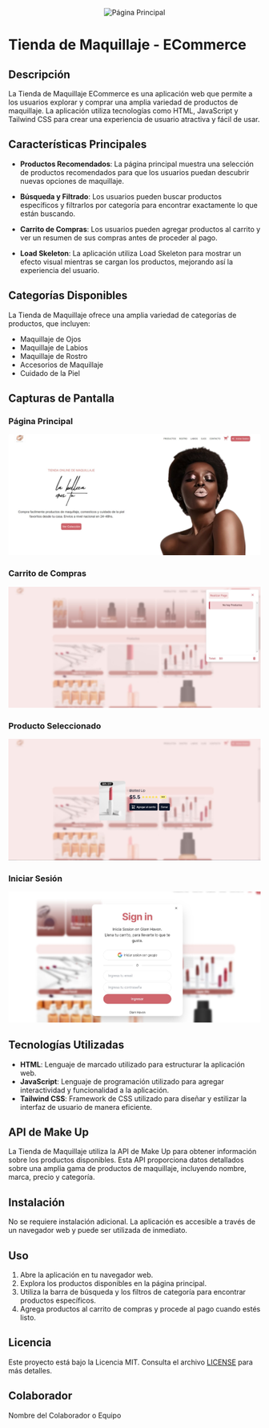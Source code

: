 <p align="center">
    <img src="./images/main_page.png" alt="Página Principal">
</p>

# Tienda de Maquillaje - ECommerce

## Descripción

La Tienda de Maquillaje ECommerce es una aplicación web que permite a los usuarios explorar y comprar una amplia variedad de productos de maquillaje. La aplicación utiliza tecnologías como HTML, JavaScript y Tailwind CSS para crear una experiencia de usuario atractiva y fácil de usar.

## Características Principales

- **Productos Recomendados**: La página principal muestra una selección de productos recomendados para que los usuarios puedan descubrir nuevas opciones de maquillaje.

- **Búsqueda y Filtrado**: Los usuarios pueden buscar productos específicos y filtrarlos por categoría para encontrar exactamente lo que están buscando.

- **Carrito de Compras**: Los usuarios pueden agregar productos al carrito y ver un resumen de sus compras antes de proceder al pago.

- **Load Skeleton**: La aplicación utiliza Load Skeleton para mostrar un efecto visual mientras se cargan los productos, mejorando así la experiencia del usuario.

## Categorías Disponibles

La Tienda de Maquillaje ofrece una amplia variedad de categorías de productos, que incluyen:

- Maquillaje de Ojos
- Maquillaje de Labios
- Maquillaje de Rostro
- Accesorios de Maquillaje
- Cuidado de la Piel

## Capturas de Pantalla

### Página Principal
<p align="center">
    <img src="./src/img/pagePrincipal.jpg" alt="Página Principal">
</p>

### Carrito de Compras
<p align="center">
    <img src="./src/img/cart.jpg" alt="Carrito de Compras">
</p>

### Producto Seleccionado
<p align="center">
    <img src="./src/img/seleccion.jpg" alt="Producto Seleccionado">
</p>

### Iniciar Sesión
<p align="center">
    <img src="./src/img/card.session.jpg" alt="Iniciar Sesión">
</p>

## Tecnologías Utilizadas

- **HTML**: Lenguaje de marcado utilizado para estructurar la aplicación web.
- **JavaScript**: Lenguaje de programación utilizado para agregar interactividad y funcionalidad a la aplicación.
- **Tailwind CSS**: Framework de CSS utilizado para diseñar y estilizar la interfaz de usuario de manera eficiente.

## API de Make Up

La Tienda de Maquillaje utiliza la API de Make Up para obtener información sobre los productos disponibles. Esta API proporciona datos detallados sobre una amplia gama de productos de maquillaje, incluyendo nombre, marca, precio y categoría.

## Instalación

No se requiere instalación adicional. La aplicación es accesible a través de un navegador web y puede ser utilizada de inmediato.

## Uso

1. Abre la aplicación en tu navegador web.
2. Explora los productos disponibles en la página principal.
3. Utiliza la barra de búsqueda y los filtros de categoría para encontrar productos específicos.
4. Agrega productos al carrito de compras y procede al pago cuando estés listo.

## Licencia

Este proyecto está bajo la Licencia MIT. Consulta el archivo [LICENSE](LICENSE) para más detalles.

## Colaborador

Nombre del Colaborador o Equipo
